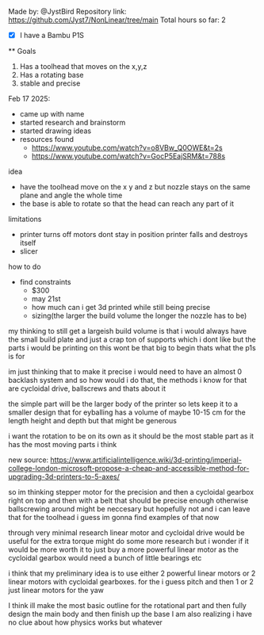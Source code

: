 Made by: @JystBird
Repository link: https://github.com/Jyst7/NonLinear/tree/main
Total hours so far: 2

- [x] I have a Bambu P1S

** Goals

1. Has a toolhead that moves on the x,y,z
2. Has a rotating base
3. stable and precise

Feb 17 2025:

- came up with name
- started research and brainstorm
- started drawing ideas
- resources found
    - https://www.youtube.com/watch?v=o8VBw_Q0OWE&t=2s
    - https://www.youtube.com/watch?v=GocP5EajSRM&t=788s

idea
- have the toolhead move on the x y and z but nozzle stays on the same plane and angle the whole time
- the base is able to rotate so that the head can reach any part of it

limitations
- printer turns off motors dont stay in position printer falls and destroys itself
- slicer

how to do
- find constraints
    - $300
    - may 21st
    - how much can i get 3d printed while still being precise
    - sizing(the larger the build volume the longer the nozzle has to be)

my thinking to still get a largeish build volume is that i would always have the small build plate and just a crap ton of supports which i dont like but the parts i would be printing on this wont be that big to begin thats what the p1s is for

im just thinking that to make it precise i would need to have an almost 0 backlash system and so how would i do that, the methods i know for that are cycloidal drive, ballscrews and thats about it

the simple part will be the larger body of the printer so lets keep it to a smaller design that for eyballing has a volume of maybe 10-15 cm for the length height and depth but that might be generous

i want the rotation to be on its own as it should be the most stable part as it has the most moving parts i think

new source: https://www.artificialintelligence.wiki/3d-printing/imperial-college-london-microsoft-propose-a-cheap-and-accessible-method-for-upgrading-3d-printers-to-5-axes/

so im thinking stepper motor for the precision and then a cycloidal gearbox right on top and then with a belt that should be precise enough otherwise ballscrewing around might be neccesary but hopefully not and i can leave that for the toolhead i guess im gonna find examples of that now

through very minimal research linear motor and cycloidal drive would be useful for the extra torque might do some more research but i wonder if it would be more worth it to just buy a more powerful linear motor as the cycloidal gearbox would need a bunch of little bearings etc

i think that my preliminary idea is to use either 2 powerful linear motors or 2 linear motors with cycloidal gearboxes. for the i guess pitch and then 1 or 2 just linear motors for the yaw

I think ill make the most basic outline for the rotational part and then fully design the main body and then finish up the base
I am also realizing i have no clue about how physics works but whatever